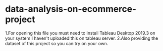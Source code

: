 # data-analysis-on-ecommerce-project 

1.For opening this file you must need to install Tableau Desktop 2019.3 on your system I haven't uploaded this on tableau server. 
2.Also providing the dataset of this project so you can try on your own.
